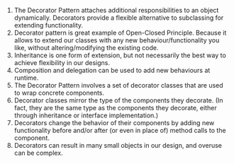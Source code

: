 1. The Decorator Pattern attaches additional responsibilities to an object dynamically. Decorators provide a flexible alternative to subclassing for extending functionality.
2. Decorator pattern is great example of Open-Closed Principle. Because it allows to extend our classes with any new behaviour/functionality you like, without altering/modifying the existing code.
3. Inheritance is one form of extension, but not necessarily the best way to achieve flexibility in our designs.
4. Composition and delegation can be used to add new behaviours at runtime.
5. The Decorator Pattern involves a set of decorator classes that are used to wrap concrete components.
6. Decorator classes mirror the type of the components they decorate. (In fact, they are the same type as the components they decorate, either through inheritance or interface implementation.)
7. Decorators change the behavior of their components by adding new functionality before and/or after (or even in place of) method calls to the component.
8. Decorators can result in many small objects in our design, and overuse can be complex.